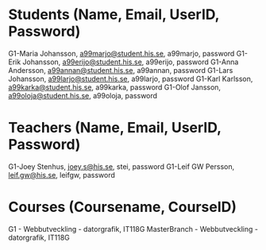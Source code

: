 # Students (Name, Email, UserID, Password)
G1-Maria Johansson, a99marjo@student.his.se, a99marjo, password
G1-Erik Johansson, a99erijo@student.his.se, a99erijo, password
G1-Anna Andersson, a99annan@student.his.se, a99annan, password
G1-Lars Johansson, a99larjo@student.his.se, a99larjo, password
G1-Karl Karlsson, a99karka@student.his.se, a99karka, password
G1-Olof Jansson, a99oloja@student.his.se, a99oloja, password


# Teachers (Name, Email, UserID, Password)
G1-Joey Stenhus, joey.s@his.se, stei, password
G1-Leif GW Persson, leif.gw@his.se, leifgw, password

# Courses (Coursename, CourseID)
G1 - Webbutveckling - datorgrafik, IT118G
MasterBranch - Webbutveckling - datorgrafik, IT118G